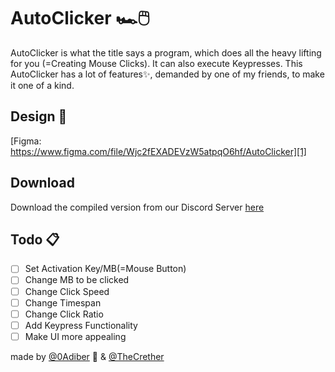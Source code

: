 # AutoClicker 🏎️🖱️

AutoClicker is what the title says a program, which does all the heavy lifting for you (=Creating Mouse Clicks). It can also execute Keypresses.
This AutoClicker has a lot of features✨, demanded by one of my friends, to make it one of a kind.

## Design 🎨

[Figma: https://www.figma.com/file/Wjc2fEXADEVzW5atpqO6hf/AutoClicker][1]

## Download

Download the compiled version from our Discord Server [here](https://discord.gg/7uFGcAE "Murli GmbH")

## Todo 📋

- [ ] Set Activation Key/MB(=Mouse Button)
- [ ] Change MB to be clicked
- [ ] Change Click Speed
- [ ] Change Timespan
- [ ] Change Click Ratio
- [ ] Add Keypress Functionality
- [ ] Make UI more appealing

made by [@0Adiber][2] 🐊 & [@TheCrether][3]

[1]: https://www.figma.com/file/Wjc2fEXADEVzW5atpqO6hf/AutoClicker
[2]: https://github.com/0Adiber
[3]: https://github.com/TheCrether
